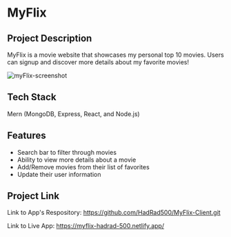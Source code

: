 # MyFlix

## Project Description

MyFlix is a movie website that showcases my personal top 10 movies. Users can signup and discover more details about my favorite movies!

![myFlix-screenshot](./components/img/myFlix-screenshot.png)

## Tech Stack

Mern (MongoDB, Express, React, and Node.js)

## Features

- Search bar to filter through movies
- Ability to view more details about a movie
- Add/Remove movies from their list of favorites
- Update their user information

## Project Link

Link to App's Respository:
https://github.com/HadRad500/MyFlix-Client.git

Link to Live App:
https://myflix-hadrad-500.netlify.app/
